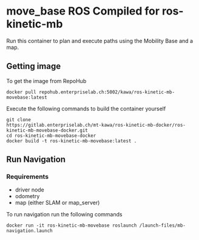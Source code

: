 # move_base ROS Compiled for ros-kinetic-mb

Run this container to plan and execute paths using the Mobility Base and a map.

## Getting image

To get the image from RepoHub

```
docker pull repohub.enterpriselab.ch:5002/kawa/ros-kinetic-mb-movebase:latest
```

Execute the following commands to build the container yourself

```
git clone
https://gitlab.enterpriselab.ch/mt-kawa/ros-kinetic-mb-docker/ros-kinetic-mb-movebase-docker.git
cd ros-kinetic-mb-movebase-docker
docker build -t ros-kinetic-mb-movebase:latest .
```

## Run Navigation
### Requirements
+ driver node
+ odometry
+ map (either SLAM or map_server)


To run navigation run the following commands

```
docker run -it ros-kinetic-mb-movebase roslaunch /launch-files/mb-navigation.launch
```

